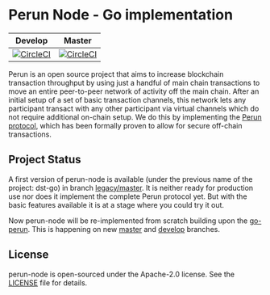 # Perun Node - Go implementation

| Develop | Master |
| :----: | :-----: |
| [![CircleCI](https://circleci.com/gh/hyperledger-labs/perun-node/tree/develop.svg?style=shield)](https://circleci.com/gh/hyperledger-labs/perun-node/tree/develop) | [![CircleCI](https://circleci.com/gh/hyperledger-labs/perun-node/tree/master.svg?style=shield)](https://circleci.com/gh/hyperledger-labs/perun-node/tree/master) |

Perun is an open source project that aims to increase blockchain transaction
throughput by using just a handful of main chain transactions to move an entire
peer-to-peer network of activity off the main chain.  After an initial setup of
a set of basic transaction channels, this network lets any participant transact
with any other participant via virtual channels which do not require additional
on-chain setup.  We do this by implementing the 
[Perun protocol](https://perun.network/), which has been formally proven to
allow for secure off-chain transactions.


## Project Status

A first version of perun-node is available (under the previous name of the
project: dst-go) in branch
[legacy/master](https://github.com/hyperledger-labs/perun-node/tree/legacy/master).
It is neither ready for production use nor does it implement the complete
Perun protocol yet. But with the basic features available it is at a stage
where you could try it out.

Now perun-node will be re-implemented from scratch building upon the
[go-perun](https://github.com/hyperledger-labs/go-perun). This is
happening on new
[master](https://github.com/hyperledger-labs/perun-node/tree/master) and
[develop](https://github.com/hyperledger-labs/perun-node/tree/develop)
branches.


## License

perun-node is open-sourced under the Apache-2.0 license. See the
[LICENSE](LICENSE) file for details.
